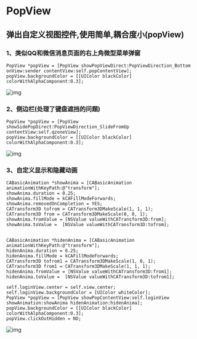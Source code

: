 # PopView
## 弹出自定义视图控件,使用简单,耦合度小(popView)

### 1、类似QQ和微信消息页面的右上角微型菜单弹窗
~~~
PopView *popView = [PopView showPopViewDirect:PopViewDirection_Bottom onView:sender contentView:self.popContentView];
popView.backgroundColor = [[UIColor blackColor] colorWithAlphaComponent:0.3];
~~~

![img](https://github.com/xiaohu036/PopView/blob/master/1.gif)




### 2、侧边栏(处理了键盘遮挡的问题)
~~~
PopView *popView = [PopView showSidePopDirect:PopViewDirection_SlideFromUp contentView:self.qzoneView];
popView.backgroundColor = [[UIColor blackColor] colorWithAlphaComponent:0.3];
~~~
![img](https://github.com/xiaohu036/PopView/blob/master/2.gif)




### 3、自定义显示和隐藏动画
~~~
CABasicAnimation *showAnima = [CABasicAnimation animationWithKeyPath:@"transform"];
showAnima.duration = 0.25;
showAnima.fillMode = kCAFillModeForwards;
showAnima.removedOnCompletion = YES;
CATransform3D tofrom = CATransform3DMakeScale(1, 1, 1);
CATransform3D from = CATransform3DMakeScale(0, 0, 1);
showAnima.fromValue = [NSValue valueWithCATransform3D:from];
showAnima.toValue =  [NSValue valueWithCATransform3D:tofrom];


CABasicAnimation *hidenAnima = [CABasicAnimation animationWithKeyPath:@"transform"];
hidenAnima.duration = 0.25;
hidenAnima.fillMode = kCAFillModeForwards;
CATransform3D tofrom1 = CATransform3DMakeScale(1, 0, 1);
CATransform3D from1 = CATransform3DMakeScale(1, 1, 1);
hidenAnima.fromValue = [NSValue valueWithCATransform3D:from1];
hidenAnima.toValue =  [NSValue valueWithCATransform3D:tofrom1];

self.loginView.center = self.view.center;
self.loginView.backgroundColor = [UIColor whiteColor];
PopView *popView = [PopView showPopContentView:self.loginView showAnimation:showAnima hidenAnimation:hidenAnima];
popView.backgroundColor = [[UIColor blackColor] colorWithAlphaComponent:0.3];
popView.clickOutHidden = NO;

~~~
![img](https://github.com/xiaohu036/PopView/blob/master/3.gif)




